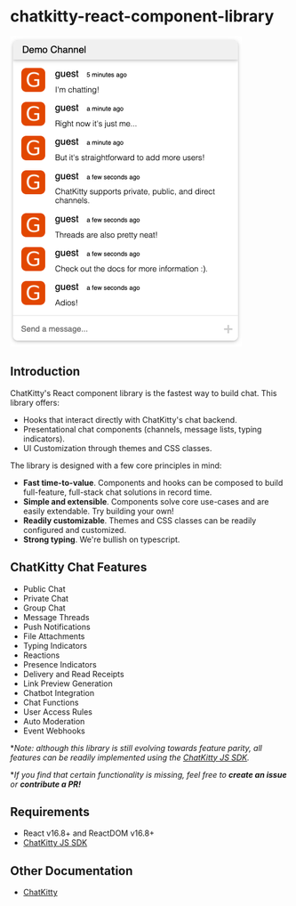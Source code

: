 # chatkitty-react-component-library

<img src="docs/assets/chat.png" />

## Introduction

ChatKitty's React component library is the fastest way to build chat. This library offers:

- Hooks that interact directly with ChatKitty's chat backend.
- Presentational chat components (channels, message lists, typing indicators).
- UI Customization through themes and CSS classes.

The library is designed with a few core principles in mind:

- **Fast time-to-value**. Components and hooks can be composed to build full-feature, full-stack chat solutions in record time.
- **Simple and extensible**. Components solve core use-cases and are easily extendable. Try building your own!
- **Readily customizable**. Themes and CSS classes can be readily configured and customized.
- **Strong typing**. We're bullish on typescript.

## ChatKitty Chat Features

- Public Chat
- Private Chat
- Group Chat
- Message Threads
- Push Notifications
- File Attachments
- Typing Indicators
- Reactions
- Presence Indicators
- Delivery and Read Receipts
- Link Preview Generation
- Chatbot Integration
- Chat Functions
- User Access Rules
- Auto Moderation
- Event Webhooks

\*_Note: although this library is still evolving towards feature parity, all features can be readily implemented using the [ChatKitty JS SDK](https://github.com/ChatKitty/chatkitty-js)._

\*_If you find that certain functionality is missing, feel free to **create an issue** or **contribute a PR!**_

## Requirements

- React v16.8+ and ReactDOM v16.8+
- [ChatKitty JS SDK](https://github.com/ChatKitty/chatkitty-js)

## Other Documentation

- [ChatKitty](https://www.chatkitty.com/)
